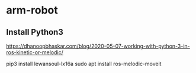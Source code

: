 # arm-robot

## Install Python3
https://dhanoopbhaskar.com/blog/2020-05-07-working-with-python-3-in-ros-kinetic-or-melodic/


pip3 install lewansoul-lx16a
sudo apt install ros-melodic-moveit